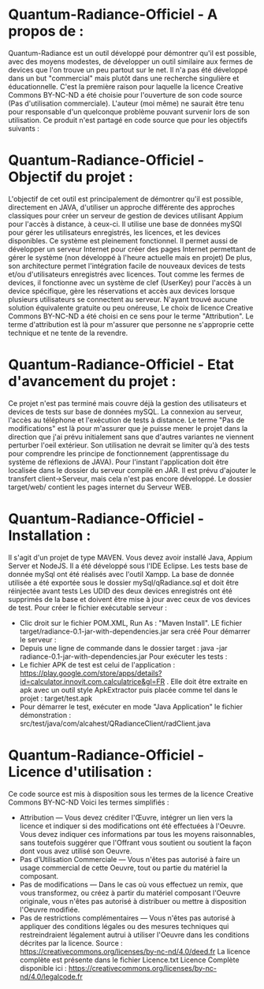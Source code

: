 # Quantum-Radiance-Officiel - A propos de :
Quantum-Radiance est un outil développé pour démontrer qu'il est possible, avec des moyens modestes, de développer un outil similaire aux fermes de devices que l'on trouve un peu partout sur le net.
Il n'a pas été développé dans un but "commercial" mais plutôt dans une recherche singulière et éducationnelle. C'est la première raison pour laquelle la licence Creative Commons BY-NC-ND a été choisie pour l'ouverture de son code source (Pas d'utilisation commerciale).
L'auteur (moi même) ne saurait être tenu pour responsable d'un quelconque problème pouvant survenir lors de son utilisation. Ce produit n'est partagé en code source que pour les objectifs suivants :

# Quantum-Radiance-Officiel - Objectif du projet :
L'objectif de cet outil est principalement de démontrer qu'il est possible, directement en JAVA, d'utiliser un approche différente des approches classiques pour créer un serveur de gestion de devices utilisant Appium pour l'accès à distance, à ceux-ci. Il utilise une base de données mySQl pour gérer les utilisateurs enregistrés, les licences, et les devices disponibles.
Ce système est pleinement fonctionnel. Il permet aussi de développer un serveur Internet pour créer des pages Internet permettant de gérer le système (non développé à l'heure actuelle mais en projet)
De plus, son architecture permet l'intégration facile de nouveaux devices de tests et/ou d'utilisateurs enregistrés avec licences.
Tout comme les fermes de devices, il fonctionne avec un système de clef (UserKey) pour l'accès à un device spécifique, gère les réservations et accès aux devices lorsque plusieurs utilisateurs se connectent au serveur. N'ayant trouvé aucune solution équivalente gratuite ou peu onéreuse, Le choix de licence Creative Commons BY-NC-ND a été choisi en ce sens pour le terme "Attribution". Le terme d'attribution est là pour m'assurer que personne ne s'approprie cette technique et ne tente de la revendre.

# Quantum-Radiance-Officiel - Etat d'avancement du projet :
Ce projet n'est pas terminé mais couvre déjà la gestion des utilisateurs et devices de tests sur base de données mySQL. La connexion au serveur, l'accès au téléphone et l'exécution de tests à distance. Le terme "Pas de modifications" est là pour m'assurer que je puisse mener le projet dans la direction que j'ai prévu initialement sans que d'autres variantes ne viennent perturber l'oeil extérieur. Son utilisation ne devrait se limiter qu'à des tests pour comprendre les principe de fonctionnement (apprentissage du système de réflexions de JAVA).
Pour l'instant l'application doit être localisée dans le dossier du serveur compilé en JAR. Il est prévu d'ajouter le transfert client->Serveur, mais cela n'est pas encore développé.
Le dossier target/web/ contient les pages internet du Serveur WEB.

# Quantum-Radiance-Officiel - Installation :
Il s'agit d'un projet de type MAVEN. Vous devez avoir installé Java, Appium Server et NodeJS. Il a été développé sous l'IDE Eclipse.
Les tests base de donnée mySql ont été réalisés avec l'outil Xampp.
La base de donnée utilisée a été exportée sous le dossier mySql/qRadiance.sql et doit être réinjectée avant tests
Les UDID des deux devices enregistrés ont été supprimés de la base et doivent être mise à jour avec ceux de vos devices de test.
Pour créer le fichier exécutable serveur :
- Clic droit sur le fichier POM.XML, Run As : "Maven Install". LE fichier target/radiance-0.1-jar-with-dependencies.jar sera créé
Pour démarrer le serveur :
- Depuis une ligne de commande dans le dossier target : java -jar radiance-0.1-jar-with-dependencies.jar
Pour exécuter les tests :
- Le fichier APK de test est celui de l'application : https://play.google.com/store/apps/details?id=calculator.innovit.com.calculatrice&gl=FR . Elle doit être extraite en apk avec un outil style ApkExtractor puis placée comme tel dans le projet : target/test.apk
- Pour démarrer le test, exécuter en mode "Java Application" le fichier démonstration : src/test/java/com/alcahest/QRadianceClient/radClient.java

# Quantum-Radiance-Officiel - Licence d'utilisation :
Ce code source est mis à disposition sous les termes de la licence Creative Commons BY-NC-ND
Voici les termes simplifiés :
* Attribution — Vous devez créditer l'Œuvre, intégrer un lien vers la licence et indiquer si des modifications ont été effectuées à l'Oeuvre. Vous devez indiquer ces informations par tous les moyens raisonnables, sans toutefois suggérer que l'Offrant vous soutient ou soutient la façon dont vous avez utilisé son Oeuvre.
* Pas d’Utilisation Commerciale — Vous n'êtes pas autorisé à faire un usage commercial de cette Oeuvre, tout ou partie du matériel la composant.
* Pas de modifications — Dans le cas où vous effectuez un remix, que vous transformez, ou créez à partir du matériel composant l'Oeuvre originale, vous n'êtes pas autorisé à distribuer ou mettre à disposition l'Oeuvre modifiée.
* Pas de restrictions complémentaires — Vous n'êtes pas autorisé à appliquer des conditions légales ou des mesures techniques qui restreindraient légalement autrui à utiliser l'Oeuvre dans les conditions décrites par la licence.
Source : https://creativecommons.org/licenses/by-nc-nd/4.0/deed.fr
La licence complète est présente dans le fichier Licence.txt
Licence Complète disponible ici : https://creativecommons.org/licenses/by-nc-nd/4.0/legalcode.fr

